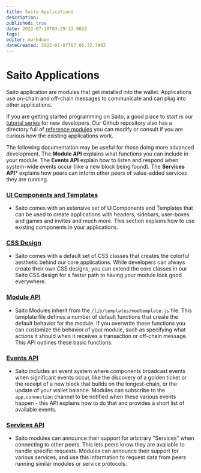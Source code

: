 ```yaml
---
title: Saito Applications
description: 
published: true
date: 2022-07-18T03:29:13.902Z
tags: 
editor: markdown
dateCreated: 2022-01-07T07:06:32.790Z
---
```


# Saito Applications

Saito application are modules that get installed into the wallet. Applications use on-chain and off-chain messages to communicate and can plug into other applications.

If you are getting started programming on Saito, a good place to start is our [tutorial series](/tech/tutorials) for new developers. Our Github repository also has a directory full of [reference modules](https://github.com/SaitoTech/saito-lite-rust/tree/master/mods) you can modify or consult if you are curious how the existing applications work.

The following documentation may be useful for those doing more advanced development. The **Module API** explains what functions you can include in your module. The **Events API** explain how to listen and respond when system-wide events occur (like a new block being found). The **Services API*** explains how peers can inform other peers of value-added services they are running.

### [UI Components and Templates](/tech/applications/ui-components)
* Saito comes with an extensive set of UIComponents and Templates that can be used to create applications with headers, sidebars, user-boxes and games and invites and much more. This section explains how to use existing components in your applications.

### [CSS Design](/tech/applications/saito-css)
* Saito comes with a default set of CSS classes that creates the colorful aesthetic behind our core applications. While developers can always create their own CSS designs, you can extend the core classes in our Saito CSS design for a faster path to having your module look good everywhere.


### [Module API](/tech/applications/module-api)
* Saito Modules inherit from the ```/lib/templates/modtemplate.js``` file. This template file defines a number of default functions that create the default behavior for the module. If you overwrite these functions you can customize the behavior of your module, such as specifying what actions it should when it receives a transaction or off-chain message. This API outlines these basic functions.

### [Events API](/tech/applications/events-api)
* Saito includes an event system where components broadcast events when significant events occur, like the discovery of a golden ticket or the receipt of a new block that builds on the longest-chain, or the update of your wallet balance. Modules can subscribe to the ```app.connection``` channel to be notified when these various events happen - this API explains how to do that and provides a short list of available events.

### [Services API](/tech/applications/services-api)
* Saito modules can announce their support for arbitrary "Services" when connecting to other peers. This lets peers know they are available to handle specific requests. Modules can announce their support for various services, and use this information to request data from peers running similar modules or service protocols. 

